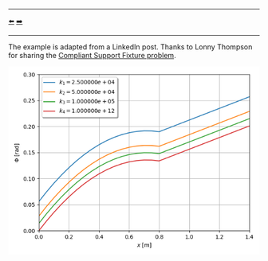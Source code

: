 ***
[⬅️](../032/README.md "Previous example")
[➡️](../README.md "Go up one directory level")
***

The example is adapted from a LinkedIn post. Thanks to Lonny Thompson for sharing the [Compliant Support Fixture problem](https://www.linkedin.com/posts/lonny-thompson_compliant-support-torsion-challenge-part-activity-7384913594288885761-TnUe?utm_source=share&utm_medium=member_desktop&rcm=ACoAAAKPHp0BbZDYvs6O4FWW34in8GbmY8ZMl7Q).

![Twist angle](Twist_angle.png)
